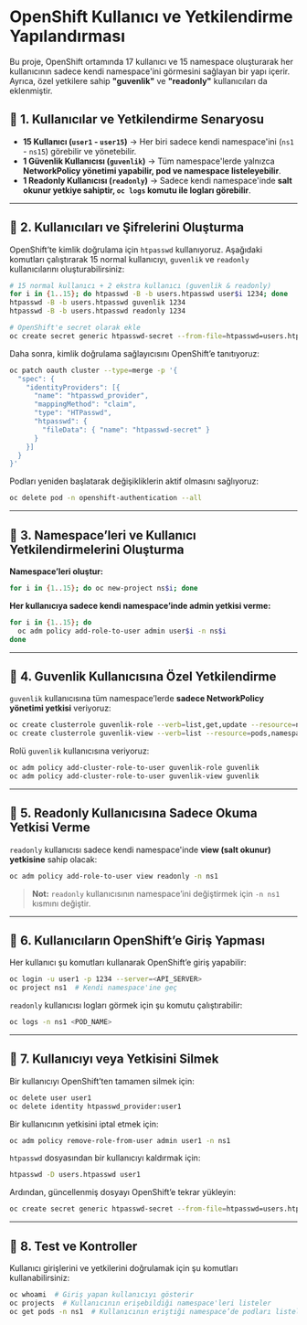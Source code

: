 # OpenShift Kullanıcı ve Yetkilendirme Yapılandırması

Bu proje, OpenShift ortamında 17 kullanıcı ve 15 namespace oluşturarak her kullanıcının sadece kendi namespace'ini görmesini sağlayan bir yapı içerir. Ayrıca, özel yetkilere sahip **"guvenlik"** ve **"readonly"** kullanıcıları da eklenmiştir.

## **📌 1. Kullanıcılar ve Yetkilendirme Senaryosu**
- **15 Kullanıcı (`user1` - `user15`)** → Her biri sadece kendi namespace'ini (`ns1` - `ns15`) görebilir ve yönetebilir.
- **1 Güvenlik Kullanıcısı (`guvenlik`)** → Tüm namespace'lerde yalnızca **NetworkPolicy yönetimi yapabilir, pod ve namespace listeleyebilir**.
- **1 Readonly Kullanıcısı (`readonly`)** → Sadece kendi namespace'inde **salt okunur yetkiye sahiptir, `oc logs` komutu ile logları görebilir**.

---

## **📌 2. Kullanıcıları ve Şifrelerini Oluşturma**
OpenShift’te kimlik doğrulama için `htpasswd` kullanıyoruz. Aşağıdaki komutları çalıştırarak 15 normal kullanıcıyı, `guvenlik` ve `readonly` kullanıcılarını oluşturabilirsiniz:

```bash
# 15 normal kullanıcı + 2 ekstra kullanıcı (guvenlik & readonly)
for i in {1..15}; do htpasswd -B -b users.htpasswd user$i 1234; done
htpasswd -B -b users.htpasswd guvenlik 1234
htpasswd -B -b users.htpasswd readonly 1234

# OpenShift'e secret olarak ekle
oc create secret generic htpasswd-secret --from-file=htpasswd=users.htpasswd -n openshift-config --dry-run=client -o yaml | oc apply -f -
```

Daha sonra, kimlik doğrulama sağlayıcısını OpenShift’e tanıtıyoruz:

```bash
oc patch oauth cluster --type=merge -p '{
  "spec": {
    "identityProviders": [{
      "name": "htpasswd_provider",
      "mappingMethod": "claim",
      "type": "HTPasswd",
      "htpasswd": {
        "fileData": { "name": "htpasswd-secret" }
      }
    }]
  }
}'
```

Podları yeniden başlatarak değişikliklerin aktif olmasını sağlıyoruz:

```bash
oc delete pod -n openshift-authentication --all
```

---

## **📌 3. Namespace’leri ve Kullanıcı Yetkilendirmelerini Oluşturma**

**Namespace’leri oluştur:**
```bash
for i in {1..15}; do oc new-project ns$i; done
```

**Her kullanıcıya sadece kendi namespace’inde admin yetkisi verme:**
```bash
for i in {1..15}; do
  oc adm policy add-role-to-user admin user$i -n ns$i
done
```

---

## **📌 4. Guvenlik Kullanıcısına Özel Yetkilendirme**
`guvenlik` kullanıcısına tüm namespace’lerde **sadece NetworkPolicy yönetimi yetkisi** veriyoruz:

```bash
oc create clusterrole guvenlik-role --verb=list,get,update --resource=networkpolicies.networking.k8s.io
oc create clusterrole guvenlik-view --verb=list --resource=pods,namespaces
```

Rolü `guvenlik` kullanıcısına veriyoruz:
```bash
oc adm policy add-cluster-role-to-user guvenlik-role guvenlik
oc adm policy add-cluster-role-to-user guvenlik-view guvenlik
```

---

## **📌 5. Readonly Kullanıcısına Sadece Okuma Yetkisi Verme**
`readonly` kullanıcısı sadece kendi namespace'inde **view (salt okunur) yetkisine** sahip olacak:

```bash
oc adm policy add-role-to-user view readonly -n ns1
```

> **Not:** `readonly` kullanıcısının namespace’ini değiştirmek için `-n ns1` kısmını değiştir.

---

## **📌 6. Kullanıcıların OpenShift’e Giriş Yapması**
Her kullanıcı şu komutları kullanarak OpenShift’e giriş yapabilir:
```bash
oc login -u user1 -p 1234 --server=<API_SERVER>
oc project ns1  # Kendi namespace'ine geç
```

`readonly` kullanıcısı logları görmek için şu komutu çalıştırabilir:
```bash
oc logs -n ns1 <POD_NAME>
```

---

## **📌 7. Kullanıcıyı veya Yetkisini Silmek**
Bir kullanıcıyı OpenShift’ten tamamen silmek için:
```bash
oc delete user user1
oc delete identity htpasswd_provider:user1
```

Bir kullanıcının yetkisini iptal etmek için:
```bash
oc adm policy remove-role-from-user admin user1 -n ns1
```

`htpasswd` dosyasından bir kullanıcıyı kaldırmak için:
```bash
htpasswd -D users.htpasswd user1
```
Ardından, güncellenmiş dosyayı OpenShift’e tekrar yükleyin:
```bash
oc create secret generic htpasswd-secret --from-file=htpasswd=users.htpasswd -n openshift-config --dry-run=client -o yaml | oc apply -f -
```

---

## **📌 8. Test ve Kontroller**
Kullanıcı girişlerini ve yetkilerini doğrulamak için şu komutları kullanabilirsiniz:
```bash
oc whoami  # Giriş yapan kullanıcıyı gösterir
oc projects  # Kullanıcının erişebildiği namespace'leri listeler
oc get pods -n ns1  # Kullanıcının eriştiği namespace’de podları listeler
```
